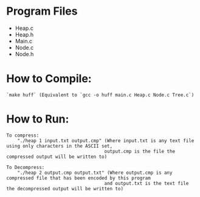 # Program Files
- Heap.c
- Heap.h
- Main.c
- Node.c
- Node.h
	
# How to Compile:

    `make huff` (Equivalent to `gcc -o huff main.c Heap.c Node.c Tree.c`)
  
# How to Run:

    To compress:
        "./heap 1 input.txt output.cmp" (Where input.txt is any text file using only characters in the ASCII set, 
                                        output.cmp is the file the compressed output will be written to)
    
    To Decompress:
        "./heap 2 output.cmp output.txt" (Where output.cmp is any compressed file that has been encoded by this program
                                        and output.txt is the text file the decompressed output will be written to)
